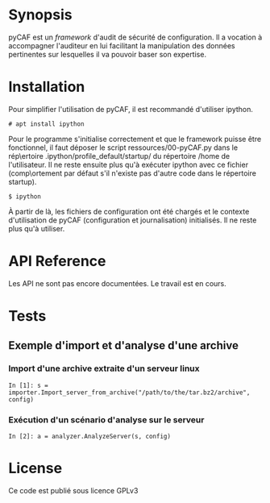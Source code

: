 # Synopsis

pyCAF est un *framework* d'audit de sécurité de configuration. Il a vocation à accompagner l'auditeur en lui facilitant la manipulation des données pertinentes sur lesquelles il va pouvoir baser son expertise.

# Installation

Pour simplifier l'utilisation de pyCAF, il est recommandé d'utiliser ipython.


    # apt install ipython

Pour le programme s'initialise correctement et que le framework puisse être fonctionnel, il faut déposer le script ressources/00-pyCAF.py dans le rép\ertoire .ipython/profile_default/startup/ du répertoire /home de l'utilisateur. Il ne reste ensuite plus qu'à exécuter ipython avec ce fichier  (comp\ortement par défaut s'il n'existe pas d'autre code dans le répertoire startup).


    $ ipython

À partir de là, les fichiers de configuration ont été chargés et le contexte d'utilisation de pyCAF (configuration et journalisation) initialisés. Il ne reste plus qu'à utiliser.

# API Reference

Les API ne sont pas encore documentées. Le travail est en cours.

# Tests

## Exemple d'import et d'analyse d'une archive

### Import d'une archive extraite d'un serveur linux


    In [1]: s = importer.Import_server_from_archive("/path/to/the/tar.bz2/archive", config)

### Exécution d'un scénario d'analyse sur le serveur


    In [2]: a = analyzer.AnalyzeServer(s, config)

# License

Ce code est publié sous licence GPLv3